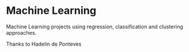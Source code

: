 # Machine Learning
Machine Learning projects using regression, classification and clustering approaches.

Thanks to Hadelin de Ponteves
